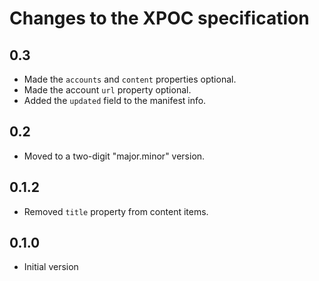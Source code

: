 # Changes to the XPOC specification

## 0.3

-   Made the `accounts` and `content` properties optional.
-   Made the account `url` property optional.
-   Added the `updated` field to the manifest info.

## 0.2

-   Moved to a two-digit "major.minor" version.

## 0.1.2

-   Removed `title` property from content items.

## 0.1.0

-    Initial version